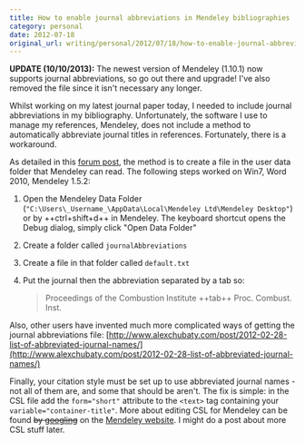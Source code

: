 ```yaml
---
title: How to enable journal abbreviations in Mendeley bibliographies
category: personal
date: 2012-07-18
original_url: writing/personal/2012/07/18/how-to-enable-journal-abbreviations-in-mendeley-bibliographies/index.html
---
```


**UPDATE (10/10/2013):** The newest version of Mendeley (1.10.1) now supports
journal abbreviations, so go out there and upgrade! I've also removed the file
since it isn't necessary any longer.
<!--more-->

Whilst working on my latest journal paper today, I needed to include journal
abbreviations in my bibliography. Unfortunately, the software I use to manage my
references, Mendeley, does not include a method to automatically abbreviate
journal titles in references. Fortunately, there is a workaround.

As detailed in this [forum
post](http://support.mendeley.com/customer/portal/questions/179297-how-to-enable-journal-abbreviations-?new=179297),
the method is to create a file in the user data folder that Mendeley can read.
The following steps worked on Win7, Word 2010, Mendeley 1.5.2:

1. Open the Mendeley Data Folder (`"C:\Users\_Username_\AppData\Local\Mendeley
   Ltd\Mendeley Desktop"`) or by ++ctrl+shift+d++ in Mendeley. The keyboard
   shortcut opens the Debug dialog, simply click "Open Data Folder"
2. Create a folder called `journalAbbreviations`
3. Create a file in that folder called `default.txt`
4. Put the journal then the abbreviation separated by a tab so:

   > Proceedings of the Combustion Institute ++tab++ Proc. Combust. Inst.

Also, other users have invented much more complicated ways of getting the
journal abbreviations file:
[http://www.alexchubaty.com/post/2012-02-28-list-of-abbreviated-journal-names/](http://www.alexchubaty.com/post/2012-02-28-list-of-abbreviated-journal-names/)

Finally, your citation style must be set up to use abbreviated journal names -
not all of them are, and some that should be aren't. The fix is simple: in the
CSL file add the `form="short"` attribute to the `<text>` tag containing your
`variable="container-title"`. More about editing CSL for Mendeley can be found
~~by [googling](http://lmgtfy.com/?q=mendeley+edit+citation+styles)~~ on the
[Mendeley website](https://csl.mendeley.com/about/). I might do a post about
more CSL stuff later.
